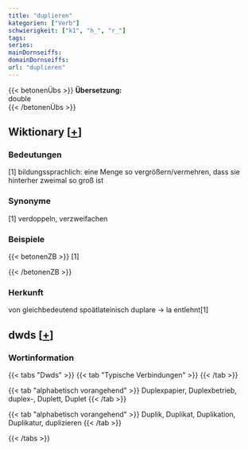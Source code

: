 ```yaml
---
title: "duplieren"
kategorien: ["Verb"]
schwierigkeit: ["k1", "h_", "r_"]
tags:
series:
mainDornseiffs:
domainDornseiffs:
url: "duplieren"
---
```


{{< betonenÜbs >}}
**Übersetzung:**  
double  
{{< /betonenÜbs >}}

## Wiktionary [[+](https://de.wiktionary.org/wiki/duplieren)]

### Bedeutungen
[1] bildungssprachlich: eine Menge so vergrößern/vermehren, dass sie hinterher zweimal so groß ist  

### Synonyme
[1] verdoppeln, verzweifachen  

### Beispiele
{{< betonenZB >}}
[1]  

{{< /betonenZB >}}
### Herkunft
von gleichbedeutend spoätlateinisch duplare → la entlehnt[1]  



## dwds [[+](https://www.dwds.de/wb/duplieren)]

### Wortinformation
{{< tabs "Dwds" >}}
{{< tab "Typische Verbindungen" >}}
{{< /tab >}}

{{< tab "alphabetisch vorangehend" >}}
Duplexpapier, Duplexbetrieb, duplex-, Duplett, Duplet
{{< /tab >}}

{{< tab "alphabetisch vorangehend" >}}
Duplik, Duplikat, Duplikation, Duplikatur, duplizieren
{{< /tab >}}

{{< /tabs >}}

